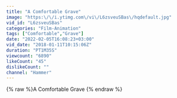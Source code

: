 ```yaml
---
title: "A Comfortable Grave"
image: "https:\/\/i.ytimg.com\/vi\/L6zsveuSBas\/hqdefault.jpg"
vid_id: "L6zsveuSBas"
categories: "Film-Animation"
tags: ["Comfortable","Grave"]
date: "2022-02-05T16:08:23+03:00"
vid_date: "2018-01-11T10:15:06Z"
duration: "PT1M35S"
viewcount: "6890"
likeCount: "45"
dislikeCount: ""
channel: "Hammer"
---
```

{% raw %}A Comfortable Grave {% endraw %}

